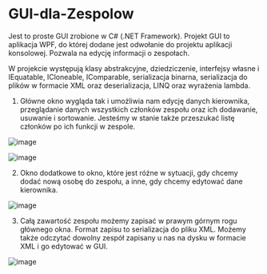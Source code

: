 # GUI-dla-Zespolow

Jest to proste GUI zrobione w C# (.NET Framework). Projekt GUI to aplikacja WPF, do której dodane jest odwołanie do projektu aplikacji konsolowej. Pozwala na edycję informacji o zespołach.

W projekcie występują klasy abstrakcyjne, dziedziczenie, interfejsy własne i IEquatable, ICloneable, IComparable, serializacja binarna, serializacja do plików w formacie XML oraz deserializacja, LINQ oraz wyrażenia lambda.

1.	Główne okno wygląda tak i umożliwia nam edycję danych kierownika, przeglądanie danych wszystkich członków zespołu oraz ich dodawanie, usuwanie i sortowanie. Jesteśmy w stanie także przeszukać listę członków po ich funkcji w zespole.

![image](https://user-images.githubusercontent.com/79854074/161454934-e6dab3d9-a307-4138-9c8f-394066421fd0.png)

![image](https://user-images.githubusercontent.com/79854074/161454936-15db29bf-f09d-4203-90cd-b644b8743202.png)

2.	Okno dodatkowe to okno, które jest różne w sytuacji, gdy chcemy dodać nową osobę do zespołu, a inne, gdy chcemy edytować dane kierownika.

![image](https://user-images.githubusercontent.com/79854074/161454947-23077a39-4a8f-4cc0-ae49-5dfab42daeee.png)

3.	Całą zawartość zespołu możemy zapisać w prawym górnym rogu głównego okna. Format zapisu to serializacja do pliku XML. Możemy także odczytać dowolny zespół zapisany u nas na dysku w formacie XML i go edytować w GUI.

![image](https://user-images.githubusercontent.com/79854074/161454952-0b029d3e-d829-4da3-94d5-573667ac876c.png)


 
























































